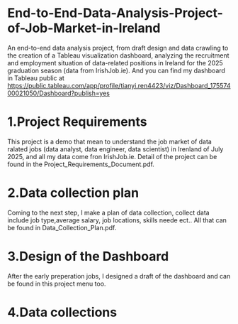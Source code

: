 # End-to-End-Data-Analysis-Project-of-Job-Market-in-Ireland
An end-to-end data analysis project, from draft design and data crawling to the creation of a Tableau visualization dashboard, analyzing the recruitment and employment situation of data-related positions in Ireland for the 2025 graduation season (data from IrishJob.ie).
And you can find my dashboard in Tableau public at https://public.tableau.com/app/profile/tianyi.ren4423/viz/Dashboard_17557400021050/Dashboard?publish=yes

# 1.Project Requirements
This project is a demo that mean to understand the job market of data ralated jobs (data analyst, data engineer, data scientist) in Irenland of July 2025, and all my data come fron IrishJob.ie. Detail of the project can be found in the Project_Requirements_Document.pdf.

# 2.Data collection plan
Coming to the next step, I make a plan of data collection, collect data include job type,average salary, job locations, skills neede ect.. All that can be found in Data_Collection_Plan.pdf.

# 3.Design of the Dashboard
After the early preperation jobs, I designed a draft of the dashboard and can be found in this project menu too.

# 4.Data collections


